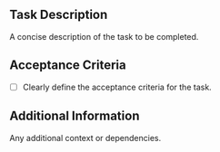 ## Task Description
A concise description of the task to be completed.

## Acceptance Criteria
- [ ] Clearly define the acceptance criteria for the task.

## Additional Information
Any additional context or dependencies.

